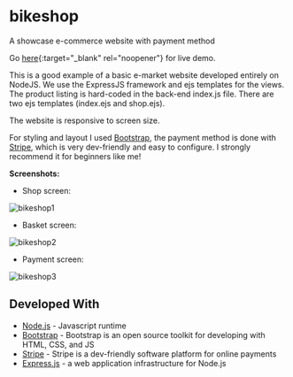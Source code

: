 # bikeshop
A showcase e-commerce website with payment method

Go [here]( https://harry-chalcraft-bikeshop.herokuapp.com/){:target="_blank" rel="noopener"} for live demo.

This is a good example of a basic e-market website developed entirely on NodeJS. We use the ExpressJS framework and ejs templates for the views.
The product listing is hard-coded in the back-end index.js file.
There are two ejs templates (index.ejs and shop.ejs).

The website is responsive to screen size.

For styling and layout I used [Bootstrap](https://getbootstrap.com/), the payment method is done with [Stripe](https://stripe.com/fr), which is very dev-friendly and easy to configure. I strongly recommend it for beginners like me!

**Screenshots:**
* Shop screen:



![bikeshop1](https://i.ibb.co/LzZ3kV1/bikeshop1.png)




* Basket screen:



![bikeshop2](https://i.ibb.co/3m9vd96/bikeshop2.png)

* Payment screen:



![bikeshop3](https://i.ibb.co/9wzdhrY/bikeshop3.png)

## Developed With

* [Node.js](https://nodejs.org/en/) - Javascript runtime
* [Bootstrap](https://getbootstrap.com/) - Bootstrap is an open source toolkit for developing with HTML, CSS, and JS
* [Stripe](https://stripe.com/fr) - Stripe is a dev-friendly software platform for online payments
* [Express.js](https://expressjs.com/fr/) - a web application infrastructure for Node.js

